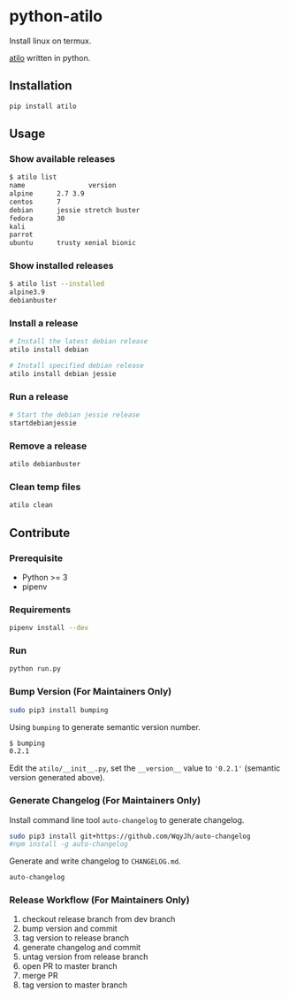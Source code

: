 # python-atilo

Install linux on termux.

[atilo](https://github.com/YadominJinta/atilo) written in python.


## Installation

```bash
pip install atilo
```

## Usage

### Show available releases
```bash
$ atilo list
name                version                       
alpine      2.7 3.9                       
centos      7                             
debian      jessie stretch buster         
fedora      30                            
kali                                      
parrot                                    
ubuntu      trusty xenial bionic 
```

### Show installed releases

```bash
$ atilo list --installed
alpine3.9
debianbuster
```

### Install a release

```bash
# Install the latest debian release
atilo install debian

# Install specified debian release
atilo install debian jessie
```

### Run a release

```bash
# Start the debian jessie release
startdebianjessie
```

### Remove a release

```bash
atilo debianbuster
```

### Clean temp files

```bash
atilo clean
```


## Contribute

### Prerequisite

- Python >= 3
- pipenv


### Requirements

```bash
pipenv install --dev
```

### Run

```bash
python run.py
```

### Bump Version (For Maintainers Only)

```bash
sudo pip3 install bumping
```

Using `bumping` to generate semantic version number.

```bash
$ bumping
0.2.1
```

Edit the `atilo/__init__.py`, set the `__version__` value to `'0.2.1'` (semantic version generated above).


### Generate Changelog (For Maintainers Only)

Install command line tool `auto-changelog` to generate changelog.

```bash
sudo pip3 install git+https://github.com/WqyJh/auto-changelog
#npm install -g auto-changelog
```

Generate and write changelog to `CHANGELOG.md`.

```bash
auto-changelog
```

### Release Workflow (For Maintainers Only)

1. checkout release branch from dev branch
2. bump version and commit
3. tag version to release branch
4. generate changelog and commit
5. untag version from release branch
6. open PR to master branch
7. merge PR
8. tag version to master branch